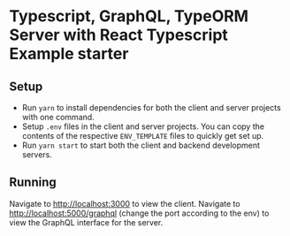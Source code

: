 # Typescript, GraphQL, TypeORM Server with React Typescript Example starter

## Setup

- Run `yarn` to install dependencies for both the client and server projects with one command.
- Setup `.env` files in the client and server projects. You can copy the contents of the respective `ENV_TEMPLATE` files to quickly get set up.
- Run `yarn start` to start both the client and backend development servers.

## Running

Navigate to [http://localhost:3000](http://localhost:3000/) to view the client.
Navigate to [http://localhost:5000/graphql](http://localhost:5000/graphql) (change the port according to the env) to view the GraphQL interface for the server.
